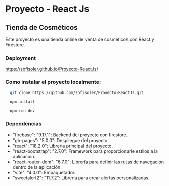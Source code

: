 # Proyecto - React Js

## Tienda de Cosméticos

Este proyecto es una tienda online de venta de cosméticos con React y Firestore.

### Deployment

https://sofisoler.github.io/Proyecto-ReactJs/

### Como instalar el proyecto localmente:

```bash
  git clone https://github.com/sofisoler/Proyecto-ReactJs.git
```
```bash
  npm install
```
```bash
  npm run dev
```

### Dependencias

- "firebase": "9.17.1": Backend del proyecto con firestore.
- "gh-pages": "5.0.0": Despliegue del proyecto.
- "react": "18.2.0": Libreria principal del proyecto.
- "react-bootstrap": "2.7.0": Framework para proporcionarle estilos a la aplicación.
- "react-router-dom": "6.7.0": Librería para definir las rutas de navegación dentro de la aplicación.
- "vite": "4.0.0": Empaquetador.
- "sweetalert2": "11.7.2": Librería para crear alertas personalizadas.